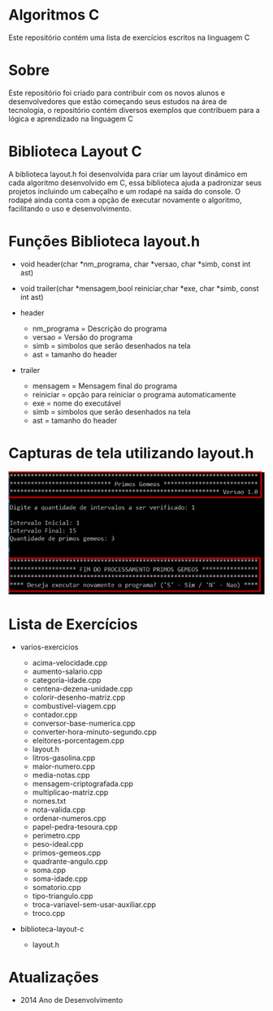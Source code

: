 # Algoritmos C
Este repositório contém uma lista de exercícios escritos na linguagem C

# Sobre
Este repositório foi criado para contribuir com os novos alunos e desenvolvedores que estão começando seus estudos na área de tecnologia, o repositório contém diversos exemplos que contribuem para a lógica e aprendizado na linguagem C

# Biblioteca Layout C
A biblioteca layout.h foi desenvolvida para criar um layout dinâmico em cada algoritmo desenvolvido em C, essa biblioteca ajuda a padronizar seus projetos incluindo um cabeçalho e um rodapé na saída do console.
O rodapé ainda conta com a opção de executar novamente o algoritmo, facilitando o uso e desenvolvimento.

# Funções Biblioteca layout.h
  - void header(char *nm_programa, char *versao, char *simb, const int ast)
  - void trailer(char *mensagem,bool reiniciar,char *exe, char *simb, const int ast)
  
  - header
	- nm_programa = Descrição do programa
	- versao = Versão do programa
	- simb = simbolos que serão desenhados na tela
	- ast = tamanho do header
	
  - trailer
	- mensagem = Mensagem final do programa
	- reiniciar = opção para reiniciar o programa automaticamente
	- exe = nome do executável
	- simb = simbolos que serão desenhados na tela
	- ast = tamanho do header


# Capturas de tela utilizando layout.h
![Screen](https://github.com/alissonsolitto/algoritmos-c/blob/master/biblioteca-layout-c/screenshot/layout.png)

# Lista de Exercícios

  - varios-exercicios
    - acima-velocidade.cpp
    - aumento-salario.cpp
    - categoria-idade.cpp
    - centena-dezena-unidade.cpp
    - colorir-desenho-matriz.cpp
    - combustivel-viagem.cpp
    - contador.cpp
    - conversor-base-numerica.cpp
    - converter-hora-minuto-segundo.cpp
    - eleitores-porcentagem.cpp
    - layout.h
    - litros-gasolina.cpp
    - maior-numero.cpp
    - media-notas.cpp
    - mensagem-criptografada.cpp
    - multiplicao-matriz.cpp
    - nomes.txt
    - nota-valida.cpp
    - ordenar-numeros.cpp
    - papel-pedra-tesoura.cpp
    - perimetro.cpp
    - peso-ideal.cpp
    - primos-gemeos.cpp
    - quadrante-angulo.cpp
    - soma.cpp
    - soma-idade.cpp
    - somatorio.cpp
    - tipo-triangulo.cpp
    - troca-variavel-sem-usar-auxiliar.cpp
    - troco.cpp

  - biblioteca-layout-c
    - layout.h

# Atualizações
- 2014 Ano de Desenvolvimento
